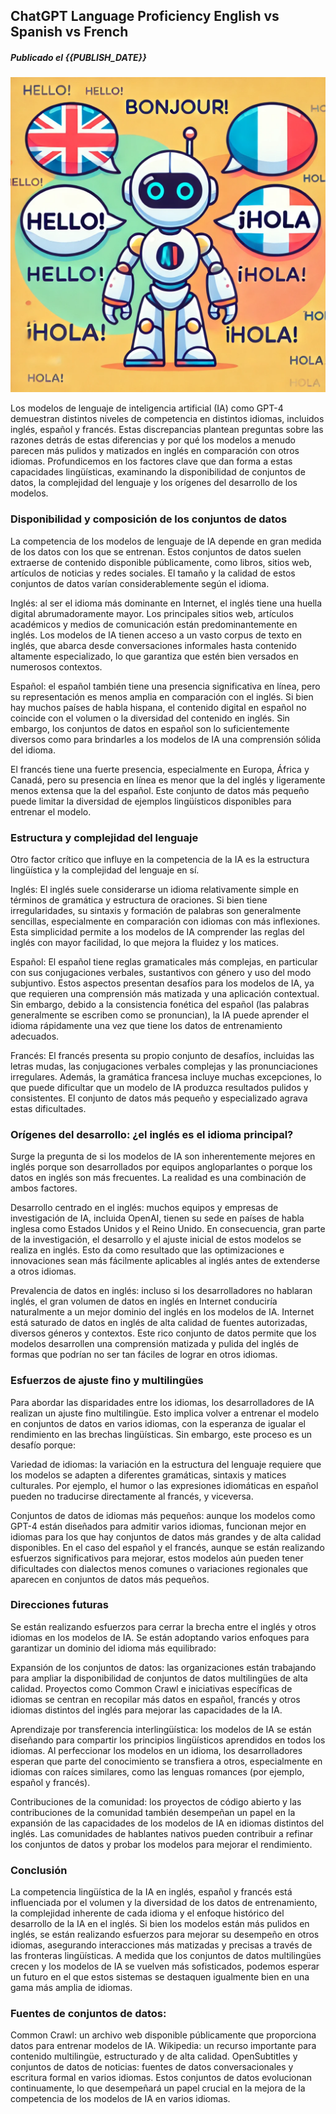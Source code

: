 ## ChatGPT Language Proficiency  English vs Spanish vs French

##### Publicado el {{PUBLISH_DATE}}

<!-- TITLE_IMAGE -->

![Imagen creada por ChatGPT, OpenAI. 7 de Octubre de 2024](../../images/chatgpt_in_other_languages_title_img.webp)


Los modelos de lenguaje de inteligencia artificial (IA) como GPT-4 demuestran distintos niveles de competencia en distintos idiomas, incluidos inglés, español y francés. Estas discrepancias plantean preguntas sobre las razones detrás de estas diferencias y por qué los modelos a menudo parecen más pulidos y matizados en inglés en comparación con otros idiomas. Profundicemos en los factores clave que dan forma a estas capacidades lingüísticas, examinando la disponibilidad de conjuntos de datos, la complejidad del lenguaje y los orígenes del desarrollo de los modelos.


### Disponibilidad y composición de los conjuntos de datos

La competencia de los modelos de lenguaje de IA depende en gran medida de los datos con los que se entrenan. Estos conjuntos de datos suelen extraerse de contenido disponible públicamente, como libros, sitios web, artículos de noticias y redes sociales. El tamaño y la calidad de estos conjuntos de datos varían considerablemente según el idioma.

Inglés: al ser el idioma más dominante en Internet, el inglés tiene una huella digital abrumadoramente mayor. Los principales sitios web, artículos académicos y medios de comunicación están predominantemente en inglés. Los modelos de IA tienen acceso a un vasto corpus de texto en inglés, que abarca desde conversaciones informales hasta contenido altamente especializado, lo que garantiza que estén bien versados ​​en numerosos contextos.

Español: el español también tiene una presencia significativa en línea, pero su representación es menos amplia en comparación con el inglés. Si bien hay muchos países de habla hispana, el contenido digital en español no coincide con el volumen o la diversidad del contenido en inglés. Sin embargo, los conjuntos de datos en español son lo suficientemente diversos como para brindarles a los modelos de IA una comprensión sólida del idioma.

El francés tiene una fuerte presencia, especialmente en Europa, África y Canadá, pero su presencia en línea es menor que la del inglés y ligeramente menos extensa que la del español. Este conjunto de datos más pequeño puede limitar la diversidad de ejemplos lingüísticos disponibles para entrenar el modelo.

### Estructura y complejidad del lenguaje
Otro factor crítico que influye en la competencia de la IA es la estructura lingüística y la complejidad del lenguaje en sí.

Inglés: El inglés suele considerarse un idioma relativamente simple en términos de gramática y estructura de oraciones. Si bien tiene irregularidades, su sintaxis y formación de palabras son generalmente sencillas, especialmente en comparación con idiomas con más inflexiones. Esta simplicidad permite a los modelos de IA comprender las reglas del inglés con mayor facilidad, lo que mejora la fluidez y los matices.

Español: El español tiene reglas gramaticales más complejas, en particular con sus conjugaciones verbales, sustantivos con género y uso del modo subjuntivo. Estos aspectos presentan desafíos para los modelos de IA, ya que requieren una comprensión más matizada y una aplicación contextual. Sin embargo, debido a la consistencia fonética del español (las palabras generalmente se escriben como se pronuncian), la IA puede aprender el idioma rápidamente una vez que tiene los datos de entrenamiento adecuados.

Francés: El francés presenta su propio conjunto de desafíos, incluidas las letras mudas, las conjugaciones verbales complejas y las pronunciaciones irregulares. Además, la gramática francesa incluye muchas excepciones, lo que puede dificultar que un modelo de IA produzca resultados pulidos y consistentes. El conjunto de datos más pequeño y especializado agrava estas dificultades.

### Orígenes del desarrollo: ¿el inglés es el idioma principal?
Surge la pregunta de si los modelos de IA son inherentemente mejores en inglés porque son desarrollados por equipos angloparlantes o porque los datos en inglés son más frecuentes. La realidad es una combinación de ambos factores.

Desarrollo centrado en el inglés: muchos equipos y empresas de investigación de IA, incluida OpenAI, tienen su sede en países de habla inglesa como Estados Unidos y el Reino Unido. En consecuencia, gran parte de la investigación, el desarrollo y el ajuste inicial de estos modelos se realiza en inglés. Esto da como resultado que las optimizaciones e innovaciones sean más fácilmente aplicables al inglés antes de extenderse a otros idiomas.

Prevalencia de datos en inglés: incluso si los desarrolladores no hablaran inglés, el gran volumen de datos en inglés en Internet conduciría naturalmente a un mejor dominio del inglés en los modelos de IA. Internet está saturado de datos en inglés de alta calidad de fuentes autorizadas, diversos géneros y contextos. Este rico conjunto de datos permite que los modelos desarrollen una comprensión matizada y pulida del inglés de formas que podrían no ser tan fáciles de lograr en otros idiomas.

### Esfuerzos de ajuste fino y multilingües
Para abordar las disparidades entre los idiomas, los desarrolladores de IA realizan un ajuste fino multilingüe. Esto implica volver a entrenar el modelo en conjuntos de datos en varios idiomas, con la esperanza de igualar el rendimiento en las brechas lingüísticas. Sin embargo, este proceso es un desafío porque:

Variedad de idiomas: la variación en la estructura del lenguaje requiere que los modelos se adapten a diferentes gramáticas, sintaxis y matices culturales. Por ejemplo, el humor o las expresiones idiomáticas en español pueden no traducirse directamente al francés, y viceversa.

Conjuntos de datos de idiomas más pequeños: aunque los modelos como GPT-4 están diseñados para admitir varios idiomas, funcionan mejor en idiomas para los que hay conjuntos de datos más grandes y de alta calidad disponibles. En el caso del español y el francés, aunque se están realizando esfuerzos significativos para mejorar, estos modelos aún pueden tener dificultades con dialectos menos comunes o variaciones regionales que aparecen en conjuntos de datos más pequeños.

### Direcciones futuras
Se están realizando esfuerzos para cerrar la brecha entre el inglés y otros idiomas en los modelos de IA. Se están adoptando varios enfoques para garantizar un dominio del idioma más equilibrado:

Expansión de los conjuntos de datos: las organizaciones están trabajando para ampliar la disponibilidad de conjuntos de datos multilingües de alta calidad. Proyectos como Common Crawl e iniciativas específicas de idiomas se centran en recopilar más datos en español, francés y otros idiomas distintos del inglés para mejorar las capacidades de la IA.

Aprendizaje por transferencia interlingüística: los modelos de IA se están diseñando para compartir los principios lingüísticos aprendidos en todos los idiomas. Al perfeccionar los modelos en un idioma, los desarrolladores esperan que parte del conocimiento se transfiera a otros, especialmente en idiomas con raíces similares, como las lenguas romances (por ejemplo, español y francés).

Contribuciones de la comunidad: los proyectos de código abierto y las contribuciones de la comunidad también desempeñan un papel en la expansión de las capacidades de los modelos de IA en idiomas distintos del inglés. Las comunidades de hablantes nativos pueden contribuir a refinar los conjuntos de datos y probar los modelos para mejorar el rendimiento.

### Conclusión
La competencia lingüística de la IA en inglés, español y francés está influenciada por el volumen y la diversidad de los datos de entrenamiento, la complejidad inherente de cada idioma y el enfoque histórico del desarrollo de la IA en el inglés. Si bien los modelos están más pulidos en inglés, se están realizando esfuerzos para mejorar su desempeño en otros idiomas, asegurando interacciones más matizadas y precisas a través de las fronteras lingüísticas. A medida que los conjuntos de datos multilingües crecen y los modelos de IA se vuelven más sofisticados, podemos esperar un futuro en el que estos sistemas se destaquen igualmente bien en una gama más amplia de idiomas.

### Fuentes de conjuntos de datos:
Common Crawl: un archivo web disponible públicamente que proporciona datos para entrenar modelos de IA.
Wikipedia: un recurso importante para contenido multilingüe, estructurado y de alta calidad.
OpenSubtitles y conjuntos de datos de noticias: fuentes de datos conversacionales y escritura formal en varios idiomas.
Estos conjuntos de datos evolucionan continuamente, lo que desempeñará un papel crucial en la mejora de la competencia de los modelos de IA en varios idiomas.